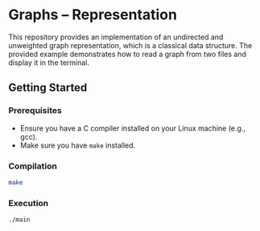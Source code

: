 # Graphs – Representation

This repository provides an implementation of an undirected and unweighted graph representation, which is a classical data structure. The provided example demonstrates how to read a graph from two files and display it in the terminal.

## Getting Started

### Prerequisites

- Ensure you have a C compiler installed on your Linux machine (e.g., gcc).
- Make sure you have `make` installed.

### Compilation
```bash
make
```

### Execution
```bash
./main
```

